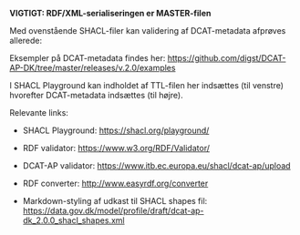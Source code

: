 **VIGTIGT: RDF/XML-serialiseringen er MASTER-filen**

Med ovenstående SHACL-filer kan validering af DCAT-metadata afprøves allerede:

Eksempler på DCAT-metadata findes her: https://github.com/digst/DCAT-AP-DK/tree/master/releases/v.2.0/examples

I SHACL Playground kan indholdet af TTL-filen her indsættes (til venstre) hvorefter DCAT-metadata indsættes (til højre).

Relevante links:

* SHACL Playground: https://shacl.org/playground/

* RDF validator: https://www.w3.org/RDF/Validator/

* DCAT-AP validator: https://www.itb.ec.europa.eu/shacl/dcat-ap/upload

* RDF converter: http://www.easyrdf.org/converter

* Markdown-styling af udkast til SHACL shapes fil: https://data.gov.dk/model/profile/draft/dcat-ap-dk_2.0.0_shacl_shapes.xml
